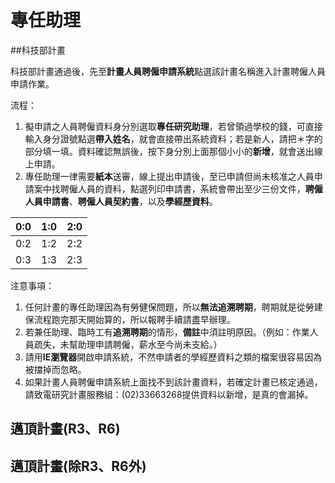 # 專任助理
##科技部計畫

科技部計畫通過後，先至**計畫人員聘僱申請系統**點選該計畫名稱進入計畫聘僱人員申請作業。

流程：

1. 擬申請之人員聘僱資料身分別選取**專任研究助理**，若曾領過學校的錢，可直接輸入身分證號點選**帶入姓名**，就會直接帶出系統資料；若是新人，請把＊字的部分填一填。資料確認無誤後，按下身分別上面那個小小的**新增**，就會送出線上申請。
2. 專任助理一律需要**紙本**送審，線上提出申請後，至已申請但尚未核准之人員申請案中找聘僱人員的資料，點選列印申請書，系統會帶出至少三份文件，**聘僱人員申請書**、**聘僱人員契約書**，以及**學經歷資料**。

| 0:0 | 1:0 | 2:0 |
| -- | -- | -- |
| 0:2 | 1:2 | 2:2 |
| 0:3 | 1:3 | 2:3 |




注意事項：

1. 任何計畫的專任助理因為有勞健保問題，所以**無法追溯聘期**，聘期就是從勞建保流程跑完那天開始算的，所以報聘手續請盡早辦理。
2. 若兼任助理、臨時工有**追溯聘期**的情形，**備註**中須註明原因。（例如：作業人員疏失，未幫助理申請聘僱，薪水至今尚未支給。） 
2. 請用**IE瀏覽器**開啟申請系統，不然申請者的學經歷資料之類的檔案很容易因為被擋掉而忽略。
3. 如果計畫人員聘僱申請系統上面找不到該計畫資料，若確定計畫已核定通過，請致電研究計畫服務組：(02)33663268提供資料以新增，是真的會漏掉。

## 邁頂計畫(R3、R6)
## 邁頂計畫(除R3、R6外)
